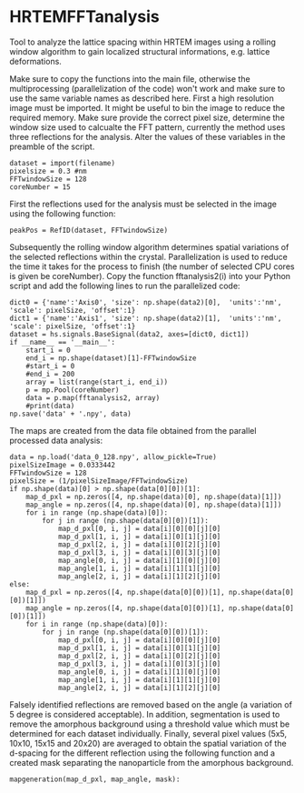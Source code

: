 # HRTEMFFTanalysis
Tool to analyze the lattice spacing within HRTEM images using a rolling window algorithm to gain localized structural informations, e.g. lattice deformations. 

Make sure to copy the functions into the main file, otherwise the multiprocessing (parallelization of the code) won't work and make sure to use the same variable names as described here. First a high resolution image must be imported. It might be useful to bin the image to reduce the required memory. Make sure provide the correct pixel size, determine the window size used to calcualte the FFT pattern, currently the method uses three reflections for the analysis. Alter the values of these variables in the preamble of the script.
```
dataset = import(filename)
pixelsize = 0.3 #nm
FFTwindowSize = 128
coreNumber = 15
```
First the reflections used for the analysis must be selected in the image using the following function: 
```
peakPos = RefID(dataset, FFTwindowSize)
```
Subsequently the rolling window algorithm determines spatial variations of the selected reflections within the crystal. Parallelization is used to reduce the time it takes for the process to finish (the number of selected CPU cores is given be coreNumber). Copy the function fftanalysis2(i) into your Python script and add the following lines to run the parallelized code:
```
dict0 = {'name':'Axis0', 'size': np.shape(data2)[0],  'units':'nm', 'scale': pixelSize, 'offset':1}
dict1 = {'name':'Axis1', 'size': np.shape(data2)[1],  'units':'nm', 'scale': pixelSize, 'offset':1}
dataset = hs.signals.BaseSignal(data2, axes=[dict0, dict1])
if __name__ == '__main__':
    start_i = 0
    end_i = np.shape(dataset)[1]-FFTwindowSize
    #start_i = 0
    #end_i = 200
    array = list(range(start_i, end_i))
    p = mp.Pool(coreNumber)
    data = p.map(fftanalysis2, array)
    #print(data)
np.save('data' + '.npy', data)
```

The maps are created from the data file obtained from the parallel processed data analysis:
```
data = np.load('data_0_128.npy', allow_pickle=True)
pixelSizeImage = 0.0333442
FFTwindowSize = 128
pixelSize = (1/pixelSizeImage/FFTwindowSize)
if np.shape(data)[0] > np.shape(data[0][0])[1]:
    map_d_pxl = np.zeros([4, np.shape(data)[0], np.shape(data)[1]])
    map_angle = np.zeros([4, np.shape(data)[0], np.shape(data)[1]])
    for i in range (np.shape(data)[0]):
        for j in range (np.shape(data[0][0])[1]):
            map_d_pxl[0, i, j] = data[i][0][0][j][0]
            map_d_pxl[1, i, j] = data[i][0][1][j][0]
            map_d_pxl[2, i, j] = data[i][0][2][j][0]
            map_d_pxl[3, i, j] = data[i][0][3][j][0]
            map_angle[0, i, j] = data[i][1][0][j][0]
            map_angle[1, i, j] = data[i][1][1][j][0]
            map_angle[2, i, j] = data[i][1][2][j][0]
else:
    map_d_pxl = np.zeros([4, np.shape(data[0][0])[1], np.shape(data[0][0])[1]])
    map_angle = np.zeros([4, np.shape(data[0][0])[1], np.shape(data[0][0])[1]])
    for i in range (np.shape(data)[0]):
        for j in range (np.shape(data[0][0])[1]):
            map_d_pxl[0, i, j] = data[i][0][0][j][0]
            map_d_pxl[1, i, j] = data[i][0][1][j][0]
            map_d_pxl[2, i, j] = data[i][0][2][j][0]
            map_d_pxl[3, i, j] = data[i][0][3][j][0]
            map_angle[0, i, j] = data[i][1][0][j][0]
            map_angle[1, i, j] = data[i][1][1][j][0]
            map_angle[2, i, j] = data[i][1][2][j][0]
```
Falsely identified reflections are removed based on the angle (a variation of 5 degree is considered acceptable). In addition, segmentation is used to remove the amorphous background using a threshold value which must be determined for each dataset individually. Finally, several pixel values (5x5, 10x10, 15x15 and 20x20) are averaged to obtain the spatial variation of the d-spacing for the different reflection using the following function and a created mask separating the nanoparticle from the amorphous background. 

```
mapgeneration(map_d_pxl, map_angle, mask):

```


